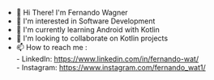- 👋 Hi There! I'm Fernando Wagner
- 👀 I'm interested in Software Development
- 🌱 I'm currently learning Android with Kotlin
- 💞️ I'm looking to collaborate on Kotlin projects
- 📫 How to reach me : <br/> 
        - LinkedIn: https://www.linkedin.com/in/fernando-wat/ <br/>
        - Instagram: https://www.instagram.com/fernando_wat1/ 
        
  

<!---
fernandowagner104/fernandowagner104 is a ✨ special ✨ repository because its `README.md` (this file) appears on your GitHub profile.
You can click the Preview link to take a look at your changes.
--->





 
